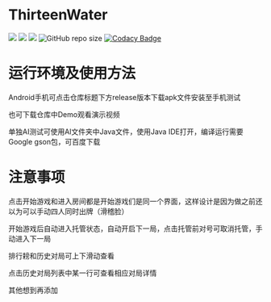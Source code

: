 # ThirteenWater
![](https://img.shields.io/badge/platform-Android-32.svg)
![](https://img.shields.io/badge/language-Java-32.svg)
![](https://img.shields.io/badge/license-MIT-32.svg)
![GitHub repo size](https://img.shields.io/github/repo-size/Destr-s/ThirteenWater?color=32)
[![Codacy Badge](https://api.codacy.com/project/badge/Grade/c2a4dd48c08b498e9049b172c94f43a3)](https://www.codacy.com/manual/Destr-s/ThirteenWater?utm_source=github.com&amp;utm_medium=referral&amp;utm_content=Destr-s/ThirteenWater&amp;utm_campaign=Badge_Grade)
# 运行环境及使用方法

 Android手机可点击仓库标题下方release版本下载apk文件安装至手机测试
 
 也可下载仓库中Demo观看演示视频
 
 单独AI测试可使用AI文件夹中Java文件，使用Java IDE打开，编译运行需要Google gson包，可百度下载
 
# 注意事项

 点击开始游戏和进入房间都是开始游戏们是同一个界面，这样设计是因为做之前还以为可以手动四人同时出牌（滑稽脸）
 
 开始游戏后自动进入托管状态，自动开启下一局，点击托管前对号可取消托管，手动进入下一局

 排行耪和历史对局可上下滑动查看
 
 点击历史对局列表中某一行可查看相应对局详情
 
 其他想到再添加
